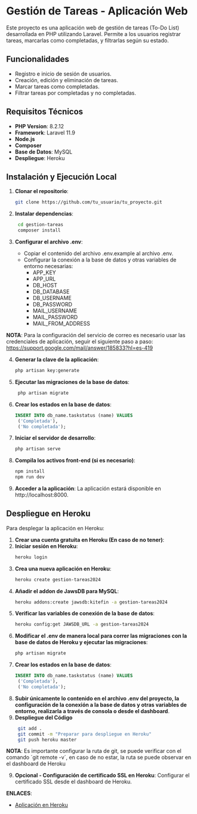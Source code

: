 # Gestión de Tareas - Aplicación Web

Este proyecto es una aplicación web de gestión de tareas (To-Do List) desarrollada en PHP utilizando Laravel. Permite a los usuarios registrar tareas, marcarlas como completadas, y filtrarlas según su estado.

## Funcionalidades

- Registro e inicio de sesión de usuarios.
- Creación, edición y eliminación de tareas.
- Marcar tareas como completadas.
- Filtrar tareas por completadas y no completadas.

## Requisitos Técnicos

- **PHP Version**: 8.2.12
- **Framework**: Laravel 11.9
- **Node.js**
- **Composer**
- **Base de Datos**: MySQL
- **Despliegue**: Heroku

## Instalación y Ejecución Local

1. **Clonar el repositorio**:

   ```bash
   git clone https://github.com/tu_usuario/tu_proyecto.git

2. **Instalar dependencias**:

   ```bash
    cd gestion-tareas
    composer install
3. **Configurar el archivo .env**:
    - Copiar el contenido del archivo .env.example al archivo .env.
    - Configurar la conexión a la base de datos y otras variables de entorno necesarias:
        - APP_KEY
        - APP_URL
        - DB_HOST
        - DB_DATABASE
        - DB_USERNAME
        - DB_PASSWORD
        - MAIL_USERNAME
        - MAIL_PASSWORD
        - MAIL_FROM_ADDRESS

**NOTA**: Para la configuración del servicio de correo es necesario usar las credenciales de aplicación, seguir el siguiente paso a paso: https://support.google.com/mail/answer/185833?hl=es-419

4. **Generar la clave de la aplicación**:
   ```bash
   php artisan key:generate
5. **Ejecutar las migraciones de la base de datos**:
   ```bash
    php artisan migrate
6. **Crear los estados en la base de datos**:
    ```sql
    INSERT INTO db_name.taskstatus (name) VALUES
	 ('Completada'),
	 ('No completada');
7. **Iniciar el servidor de desarrollo**:
   ```bash
   php artisan serve
8. **Compila los activos front-end (si es necesario)**:
   ```bash
   npm install
   npm run dev
9. **Acceder a la aplicación**:
   La aplicación estará disponible en http://localhost:8000.

## Despliegue en Heroku
Para desplegar la aplicación en Heroku:
1. **Crear una cuenta gratuita en Heroku (En caso de no tener)**:
2. **Iniciar sesión en Heroku**:
   ```bash
   heroku login
3. **Crea una nueva aplicación en Heroku**:
    ```bash
   heroku create gestion-tareas2024
4. **Añadir el addon de JawsDB para MySQL**:
   ```bash
   heroku addons:create jawsdb:kitefin -a gestion-tareas2024
5. **Verificar las variables de conexión de la base de datos**:
   ```bash
   heroku config:get JAWSDB_URL -a gestion-tareas2024
6. **Modificar el .env de manera local para correr las migraciones con la base de datos de Heroku y ejecutar las migraciones**:
   ```bash
   php artisan migrate
7. **Crear los estados en la base de datos**:
    ```sql
    INSERT INTO db_name.taskstatus (name) VALUES
	 ('Completada'),
	 ('No completada');
7. **Subir únicamente lo contenido en el archivo .env del proyecto, la configuración de la conexión a la base de datos y otras variables de entorno, realizarla a través de consola o desde el dashboard**.
8. **Despliegue del Código**
   ```bash
    git add .
    git commit -m "Preparar para despliegue en Heroku"
    git push heroku master

**NOTA**: Es importante configurar la ruta de git, se puede verificar con el comando ´git remote -v´, en caso de no estar, la ruta se puede observar en el dashboard de Heroku

9. **Opcional - Configuración de certificado SSL en Heroku**:
   Configurar el certificado SSL desde el dashboard de Heroku.

**ENLACES**:
- [Aplicación en Heroku](https://gestion-tareas2024-bb51e35ab758.herokuapp.com/)
